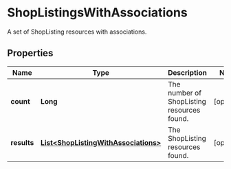 

# ShopListingsWithAssociations

A set of ShopListing resources with associations.

## Properties

Name | Type | Description | Notes
------------ | ------------- | ------------- | -------------
**count** | **Long** | The number of ShopListing resources found. |  [optional]
**results** | [**List&lt;ShopListingWithAssociations&gt;**](ShopListingWithAssociations.md) | The ShopListing resources found. |  [optional]



